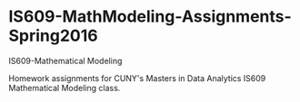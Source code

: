 # IS609-MathModeling-Assignments-Spring2016
IS609-Mathematical Modeling 

Homework assignments for CUNY's Masters in Data Analytics IS609 Mathematical Modeling class. 
